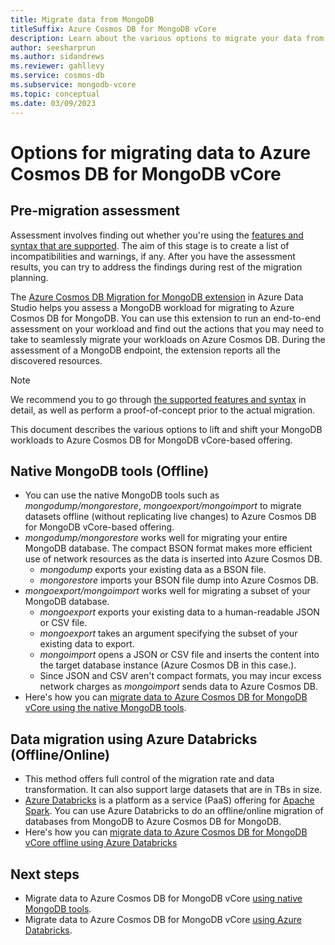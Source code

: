 ```yaml
---
title: Migrate data from MongoDB
titleSuffix: Azure Cosmos DB for MongoDB vCore
description: Learn about the various options to migrate your data from other MongoDB sources to Azure Cosmos DB for MongoDB vCore.
author: seesharprun
ms.author: sidandrews
ms.reviewer: gahllevy
ms.service: cosmos-db
ms.subservice: mongodb-vcore
ms.topic: conceptual
ms.date: 03/09/2023
---
```



# Options for migrating data to Azure Cosmos DB for MongoDB vCore

## Pre-migration assessment



Assessment involves finding out whether you're using the [features and syntax that are supported](./compatibility.md). The aim of this stage is to create a list of incompatibilities and warnings, if any. After you have the assessment results, you can try to address the findings during rest of the migration planning.

The [Azure Cosmos DB Migration for MongoDB extension](/sql/azure-data-studio/extensions/database-migration-for-mongo-extension) in Azure Data Studio helps you assess a MongoDB workload for migrating to Azure Cosmos DB for MongoDB. You can use this extension to run an end-to-end assessment on your workload and find out the actions that you may need to take to seamlessly migrate your workloads on Azure Cosmos DB. During  the assessment of a MongoDB endpoint, the extension reports all the discovered resources.


> [!NOTE]
> We recommend you to go through [the supported features and syntax](./compatibility.md) in detail, as well as perform a proof-of-concept prior to the actual migration.


This document describes the various options to lift and shift your MongoDB workloads to Azure Cosmos DB for MongoDB vCore-based offering.

## Native MongoDB tools (Offline)

- You can use the native MongoDB tools such as *mongodump/mongorestore*, *mongoexport/mongoimport* to migrate datasets offline (without replicating live changes) to Azure Cosmos DB for MongoDB vCore-based offering.
- *mongodump/mongorestore* works well for migrating your entire MongoDB database. The compact BSON format makes more efficient use of network resources as the data is inserted into Azure Cosmos DB.
  - *mongodump* exports your existing data as a BSON file.
  - *mongorestore* imports your BSON file dump into Azure Cosmos DB.
- *mongoexport/mongoimport* works well for migrating a subset of your MongoDB database.
  - *mongoexport* exports your existing data to a human-readable JSON or CSV file.
  - *mongoexport* takes an argument specifying the subset of your existing data to export.
  - *mongoimport* opens a JSON or CSV file and inserts the content into the target database instance (Azure Cosmos DB in this case.).
  - Since JSON and CSV aren't compact formats, you may incur excess network charges as *mongoimport* sends data to Azure Cosmos DB.
- Here's how you can [migrate data to Azure Cosmos DB for MongoDB vCore using the native MongoDB tools](../tutorial-mongotools-cosmos-db.md#perform-the-migration).

## Data migration using Azure Databricks (Offline/Online)

- This method offers full control of the migration rate and data transformation. It can also support large datasets that are in TBs in size.
- [Azure Databricks](https://azure.microsoft.com/services/databricks/) is a platform as a service (PaaS) offering for [Apache Spark](https://spark.apache.org/). You can use Azure Databricks to do an offline/online migration of databases from MongoDB to Azure Cosmos DB for MongoDB.
- Here's how you can [migrate data to Azure Cosmos DB for MongoDB vCore offline using Azure Databricks](../migrate-databricks.md#provision-an-azure-databricks-cluster)

## Next steps

- Migrate data to Azure Cosmos DB for MongoDB vCore [using native MongoDB tools](../tutorial-mongotools-cosmos-db.md).
- Migrate data to Azure Cosmos DB for MongoDB vCore [using Azure Databricks](../migrate-databricks.md).
